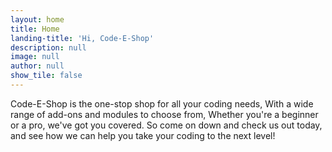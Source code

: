 ```yaml
---
layout: home
title: Home
landing-title: 'Hi, Code-E-Shop'
description: null
image: null
author: null
show_tile: false
---
```


Code-E-Shop is the one-stop shop for all your coding needs,
With a wide range of add-ons and modules to choose from,
Whether you're a beginner or a pro, we've got you covered.
So come on down and check us out today, and see how we can help you take your coding to the next level!